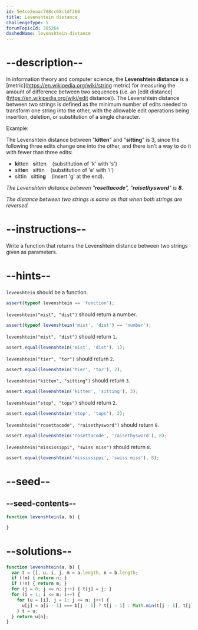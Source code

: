 ```yaml
---
id: 5e4ce2eaac708cc68c1df260
title: Levenshtein distance
challengeType: 5
forumTopicId: 385264
dashedName: levenshtein-distance
---
```


# --description--

In information theory and computer science, the **Levenshtein distance** is a [metric](https://en.wikipedia.org/wiki/string metric) for measuring the amount of difference between two sequences (i.e. an [edit distance](https://en.wikipedia.org/wiki/edit distance)). The Levenshtein distance between two strings is defined as the minimum number of edits needed to transform one string into the other, with the allowable edit operations being insertion, deletion, or substitution of a single character.

Example:

The Levenshtein distance between "**kitten**" and "**sitting**" is 3, since the following three edits change one into the other, and there isn't a way to do it with fewer than three edits:

<ul>
  <li><strong>k</strong>itten   <strong>s</strong>itten    (substitution of 'k' with 's')</li>
  <li>sitt<strong>e</strong>n   sitt<strong>i</strong>n    (substitution of 'e' with 'i')</li>
  <li>sittin   sittin<strong>g</strong>    (insert 'g' at the end).</li>
</ul>

*The Levenshtein distance between "**rosettacode**", "**raisethysword**" is **8**.*

*The distance between two strings is same as that when both strings are reversed.*

# --instructions--

Write a function that returns the Levenshtein distance between two strings given as parameters.

# --hints--

`levenshtein` should be a function.

```js
assert(typeof levenshtein == 'function');
```

`levenshtein("mist", "dist")` should return a number.

```js
assert(typeof levenshtein('mist', 'dist') == 'number');
```

`levenshtein("mist", "dist")` should return `1`.

```js
assert.equal(levenshtein('mist', 'dist'), 1);
```

`levenshtein("tier", "tor")` should return `2`.

```js
assert.equal(levenshtein('tier', 'tor'), 2);
```

`levenshtein("kitten", "sitting")` should return `3`.

```js
assert.equal(levenshtein('kitten', 'sitting'), 3);
```

`levenshtein("stop", "tops")` should return `2`.

```js
assert.equal(levenshtein('stop', 'tops'), 2);
```

`levenshtein("rosettacode", "raisethysword")` should return `8`.

```js
assert.equal(levenshtein('rosettacode', 'raisethysword'), 8);
```

`levenshtein("mississippi", "swiss miss")` should return `8`.

```js
assert.equal(levenshtein('mississippi', 'swiss miss'), 8);
```

# --seed--

## --seed-contents--

```js
function levenshtein(a, b) {

}
```

# --solutions--

```js
function levenshtein(a, b) {
  var t = [], u, i, j, m = a.length, n = b.length;
  if (!m) { return n; }
  if (!n) { return m; }
  for (j = 0; j <= n; j++) { t[j] = j; }
  for (i = 1; i <= m; i++) {
    for (u = [i], j = 1; j <= n; j++) {
      u[j] = a[i - 1] === b[j - 1] ? t[j - 1] : Math.min(t[j - 1], t[j], u[j - 1]) + 1;
    } t = u;
  } return u[n];
}
```
